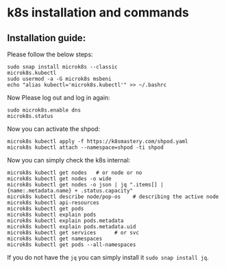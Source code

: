 # k8s installation and commands

## Installation guide:
Please follow the below steps:
```shell
sudo snap install microk8s --classic
microk8s.kubectl
sudo usermod -a -G microk8s msbeni
echo "alias kubectl='microk8s.kubectl'" >> ~/.bashrc
```
Now Please log out and log in again:
```shell
sudo microk8s.enable dns
microk8s.status
```

Now you can activate the shpod:
```shell
microk8s kubectl apply -f https://k8smastery.com/shpod.yaml
microk8s kubectl attach --namespace=shpod -ti shpod
```

Now you can simply check the k8s internal:
```shell
microk8s kubectl get nodes   # or node or no
microk8s kubectl get nodes -o wide
microk8s kubectl get nodes -o json | jq ".items[] | {name:.metadata.name} + .status.capacity"
microk8s kubectl describe node/pop-os    # describing the active node 
microk8s kubectl api-resources
microk8s kubectl get pods
microk8s kubectl explain pods
microk8s kubectl explain pods.metadata
microk8s kubectl explain pods.metadata.uid
microk8s kubectl get services      # or svc
microk8s kubectl get namespaces
microk8s kubectl get pods --all-namespaces
```
If you do not have the ```jq``` you can simply install it ```sudo snap install jq```.